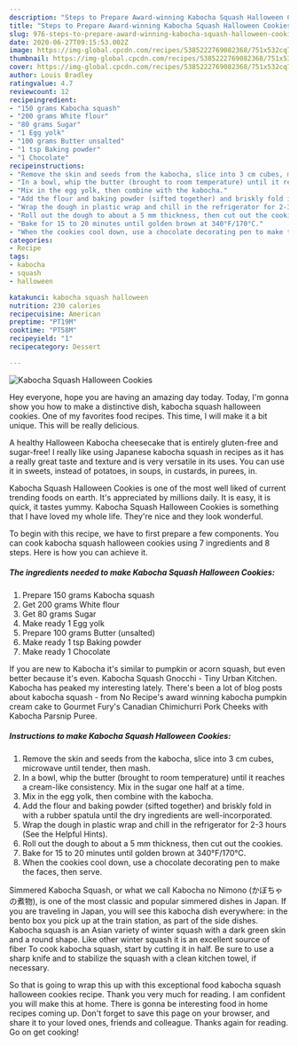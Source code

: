 ```yaml
---
description: "Steps to Prepare Award-winning Kabocha Squash Halloween Cookies"
title: "Steps to Prepare Award-winning Kabocha Squash Halloween Cookies"
slug: 976-steps-to-prepare-award-winning-kabocha-squash-halloween-cookies
date: 2020-06-27T09:15:53.002Z
image: https://img-global.cpcdn.com/recipes/5385222769082368/751x532cq70/kabocha-squash-halloween-cookies-recipe-main-photo.jpg
thumbnail: https://img-global.cpcdn.com/recipes/5385222769082368/751x532cq70/kabocha-squash-halloween-cookies-recipe-main-photo.jpg
cover: https://img-global.cpcdn.com/recipes/5385222769082368/751x532cq70/kabocha-squash-halloween-cookies-recipe-main-photo.jpg
author: Louis Bradley
ratingvalue: 4.7
reviewcount: 12
recipeingredient:
- "150 grams Kabocha squash"
- "200 grams White flour"
- "80 grams Sugar"
- "1 Egg yolk"
- "100 grams Butter unsalted"
- "1 tsp Baking powder"
- "1 Chocolate"
recipeinstructions:
- "Remove the skin and seeds from the kabocha, slice into 3 cm cubes, microwave until tender, then mash."
- "In a bowl, whip the butter (brought to room temperature) until it reaches a cream-like consistency. Mix in the sugar one half at a time."
- "Mix in the egg yolk, then combine with the kabocha."
- "Add the flour and baking powder (sifted together) and briskly fold in with a rubber spatula until the dry ingredients are well-incorporated."
- "Wrap the dough in plastic wrap and chill in the refrigerator for 2-3 hours (See the Helpful Hints)."
- "Roll out the dough to about a 5 mm thickness, then cut out the cookies."
- "Bake for 15 to 20 minutes until golden brown at 340°F/170°C."
- "When the cookies cool down, use a chocolate decorating pen to make the faces, then serve."
categories:
- Recipe
tags:
- kabocha
- squash
- halloween

katakunci: kabocha squash halloween 
nutrition: 230 calories
recipecuisine: American
preptime: "PT19M"
cooktime: "PT58M"
recipeyield: "1"
recipecategory: Dessert

---
```



![Kabocha Squash Halloween Cookies](https://img-global.cpcdn.com/recipes/5385222769082368/751x532cq70/kabocha-squash-halloween-cookies-recipe-main-photo.jpg)

Hey everyone, hope you are having an amazing day today. Today, I'm gonna show you how to make a distinctive dish, kabocha squash halloween cookies. One of my favorites food recipes. This time, I will make it a bit unique. This will be really delicious.

A healthy Halloween Kabocha cheesecake that is entirely gluten-free and sugar-free! I really like using Japanese kabocha squash in recipes as it has a really great taste and texture and is very versatile in its uses. You can use it in sweets, instead of potatoes, in soups, in custards, in purees, in.

Kabocha Squash Halloween Cookies is one of the most well liked of current trending foods on earth. It's appreciated by millions daily. It is easy, it is quick, it tastes yummy. Kabocha Squash Halloween Cookies is something that I have loved my whole life. They're nice and they look wonderful.


To begin with this recipe, we have to first prepare a few components. You can cook kabocha squash halloween cookies using 7 ingredients and 8 steps. Here is how you can achieve it.

<!--inarticleads1-->

##### The ingredients needed to make Kabocha Squash Halloween Cookies:

1. Prepare 150 grams Kabocha squash
1. Get 200 grams White flour
1. Get 80 grams Sugar
1. Make ready 1 Egg yolk
1. Prepare 100 grams Butter (unsalted)
1. Make ready 1 tsp Baking powder
1. Make ready 1 Chocolate


If you are new to Kabocha it&#39;s similar to pumpkin or acorn squash, but even better because it&#39;s even. Kabocha Squash Gnocchi - Tiny Urban Kitchen. Kabocha has peaked my interesting lately. There&#39;s been a lot of blog posts about kabocha squash - from No Recipe&#39;s award winning kabocha pumpkin cream cake to Gourmet Fury&#39;s Canadian Chimichurri Pork Cheeks with Kabocha Parsnip Puree. 

<!--inarticleads2-->

##### Instructions to make Kabocha Squash Halloween Cookies:

1. Remove the skin and seeds from the kabocha, slice into 3 cm cubes, microwave until tender, then mash.
1. In a bowl, whip the butter (brought to room temperature) until it reaches a cream-like consistency. Mix in the sugar one half at a time.
1. Mix in the egg yolk, then combine with the kabocha.
1. Add the flour and baking powder (sifted together) and briskly fold in with a rubber spatula until the dry ingredients are well-incorporated.
1. Wrap the dough in plastic wrap and chill in the refrigerator for 2-3 hours (See the Helpful Hints).
1. Roll out the dough to about a 5 mm thickness, then cut out the cookies.
1. Bake for 15 to 20 minutes until golden brown at 340°F/170°C.
1. When the cookies cool down, use a chocolate decorating pen to make the faces, then serve.


Simmered Kabocha Squash, or what we call Kabocha no Nimono (かぼちゃの煮物), is one of the most classic and popular simmered dishes in Japan. If you are traveling in Japan, you will see this kabocha dish everywhere: in the bento box you pick up at the train station, as part of the side dishes. Kabocha squash is an Asian variety of winter squash with a dark green skin and a round shape. Like other winter squash it is an excellent source of fiber To cook kabocha squash, start by cutting it in half. Be sure to use a sharp knife and to stabilize the squash with a clean kitchen towel, if necessary. 

So that is going to wrap this up with this exceptional food kabocha squash halloween cookies recipe. Thank you very much for reading. I am confident you will make this at home. There is gonna be interesting food in home recipes coming up. Don't forget to save this page on your browser, and share it to your loved ones, friends and colleague. Thanks again for reading. Go on get cooking!
